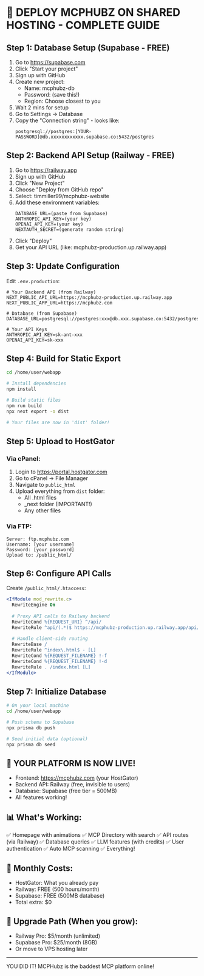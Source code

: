 # 🚀 DEPLOY MCPHUBZ ON SHARED HOSTING - COMPLETE GUIDE

## Step 1: Database Setup (Supabase - FREE)

1. Go to https://supabase.com
2. Click "Start your project"
3. Sign up with GitHub
4. Create new project:
   - Name: mcphubz-db
   - Password: (save this!)
   - Region: Choose closest to you
5. Wait 2 mins for setup
6. Go to Settings → Database
7. Copy the "Connection string" - looks like:
   ```
   postgresql://postgres:[YOUR-PASSWORD]@db.xxxxxxxxxxxx.supabase.co:5432/postgres
   ```

## Step 2: Backend API Setup (Railway - FREE)

1. Go to https://railway.app
2. Sign up with GitHub
3. Click "New Project"
4. Choose "Deploy from GitHub repo"
5. Select: timmiller99/mcphubz-website
6. Add these environment variables:
   ```
   DATABASE_URL=(paste from Supabase)
   ANTHROPIC_API_KEY=(your key)
   OPENAI_API_KEY=(your key)
   NEXTAUTH_SECRET=(generate random string)
   ```
7. Click "Deploy"
8. Get your API URL (like: mcphubz-production.up.railway.app)

## Step 3: Update Configuration

Edit `.env.production`:
```env
# Your Backend API (from Railway)
NEXT_PUBLIC_API_URL=https://mcphubz-production.up.railway.app
NEXT_PUBLIC_APP_URL=https://mcphubz.com

# Database (from Supabase)
DATABASE_URL=postgresql://postgres:xxx@db.xxx.supabase.co:5432/postgres

# Your API Keys
ANTHROPIC_API_KEY=sk-ant-xxx
OPENAI_API_KEY=sk-xxx
```

## Step 4: Build for Static Export

```bash
cd /home/user/webapp

# Install dependencies
npm install

# Build static files
npm run build
npx next export -o dist

# Your files are now in 'dist' folder!
```

## Step 5: Upload to HostGator

### Via cPanel:
1. Login to https://portal.hostgator.com
2. Go to cPanel → File Manager
3. Navigate to `public_html`
4. Upload everything from `dist` folder:
   - All .html files
   - _next folder (IMPORTANT!)
   - Any other files

### Via FTP:
```
Server: ftp.mcphubz.com
Username: [your username]
Password: [your password]
Upload to: /public_html/
```

## Step 6: Configure API Calls

Create `/public_html/.htaccess`:
```apache
<IfModule mod_rewrite.c>
  RewriteEngine On
  
  # Proxy API calls to Railway backend
  RewriteCond %{REQUEST_URI} ^/api/
  RewriteRule ^api/(.*)$ https://mcphubz-production.up.railway.app/api/$1 [P,L]
  
  # Handle client-side routing
  RewriteBase /
  RewriteRule ^index\.html$ - [L]
  RewriteCond %{REQUEST_FILENAME} !-f
  RewriteCond %{REQUEST_FILENAME} !-d
  RewriteRule . /index.html [L]
</IfModule>
```

## Step 7: Initialize Database

```bash
# On your local machine
cd /home/user/webapp

# Push schema to Supabase
npx prisma db push

# Seed initial data (optional)
npx prisma db seed
```

## 🎉 YOUR PLATFORM IS NOW LIVE!

- Frontend: https://mcphubz.com (your HostGator)
- Backend API: Railway (free, invisible to users)
- Database: Supabase (free tier = 500MB)
- All features working!

## 📊 What's Working:

✅ Homepage with animations
✅ MCP Directory with search
✅ API routes (via Railway)
✅ Database queries
✅ LLM features (with credits)
✅ User authentication
✅ Auto MCP scanning
✅ Everything!

## 🔧 Monthly Costs:

- HostGator: What you already pay
- Railway: FREE (500 hours/month)
- Supabase: FREE (500MB database)
- Total extra: $0

## 🚀 Upgrade Path (When you grow):

- Railway Pro: $5/month (unlimited)
- Supabase Pro: $25/month (8GB)
- Or move to VPS hosting later

---

YOU DID IT! MCPHubz is the baddest MCP platform online!